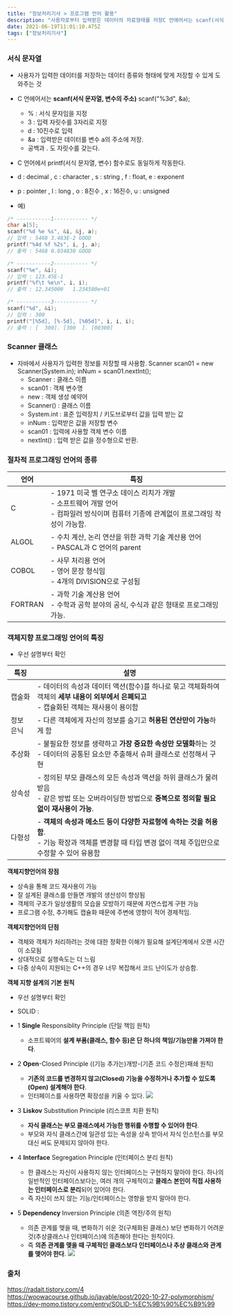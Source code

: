 ```yaml
---
title: "정보처리기사 > 프로그램 언어 활용"
description: "사용자로부터 입력받은 데이터의 자료형태를 저장C 언에어서는 scanf(서식 문자열, 변수의 주소)scanf("%3d", &a);	\- % : 서식 문자임을 지정    \- 3 : 입력 자릿수를 3자리로 지정    \- d : 10진수로 입력    \- &a : 입력받은"
date: 2021-06-19T11:01:10.475Z
tags: ["정보처리기사"]
---
```

### 서식 문자열
- 사용자가 입력한 데이터를 저장하는 데이터 종류와 형태에 맞게 저장할 수 있게 도와주는 것

- C 언에어서는 **scanf(서식 문자열, 변수의 주소)**
scanf("%3d", &a);
	- % : 서식 문자임을 지정
    - 3 : 입력 자릿수를 3자리로 지정
    - d : 10진수로 입력
    - &a : 입력받은 데이터를 변수 a의 주소에 저장. 
    - 공백과 . 도 자릿수를 갖는다.
- C 언어에서 printf(서식 문자열, 변수) 함수로도 동일하게 작동한다. 
- d : decimal , c : character , s : string , f : float, e : exponent
- p : pointer , l : long , o : 8진수 , x : 16진수, u : unsigned
- 예) 
```c
/* -----------1----------- */
char a[5];
scanf("%d %e %s", &i, &j, a);
// 입력 : 5468 3.483E-2 GOOD
printf("%4d %f %2s", i, j, a);
// 출력 : 5468 0.034830 GOOD

/* -----------2----------- */
scanf("%e", &i);
// 입력 : 123.45E-1
printf("%f\t %e\n", i, i);
// 출력 : 12.345000	1.234500e+01

/* -----------3----------- */
scanf("%d", &i);
// 입력 : 300
printf("[%5d], [%-5d], [%05d]", i, i, i);
// 출력 : [  300]. [300  ]. [00300]

```

### Scanner 클래스 
- 자바에서 사용자가 입력한 정보를 저장할 때 사용함. 
Scanner scan01 = new Scanner(System.in);
inNum = scan01.nextInt();
	- Scanner : 클래스 이름
    - scan01 : 객체 변수명
    - new : 객체 생성 예약어
    - Scanner() : 클래스 이름
    - System.int : 표준 입력장치 / 키도브로부터 값을 입력 받는 값
    - inNum : 입력받은 값을 저장할 변수
    - scan01 : 입력에 사용할 객체 변수 이름
    - nextInt() : 입력 받은 값을 정수형으로 반환. 

### 절차적 프로그래밍 언어의 종류
| 언어 | 특징  |
|----|-----|
| C | - 1971 미국 벨 연구소 데이스 리치가 개발 <br> - 소프트웨어 개발 언어 <br> - 컴파일러 방식이며 컴퓨터 기종에 관계없이 프로그래밍 작성이 가능함. |
| ALGOL | - 수치 계산, 논리 연산을 위한 과학 기술 계산용 언어 <br> - PASCAL과 C 언어의 parent |
| COBOL | - 사무 처리용 언어 <br> - 영어 문장 형식임 <br> - 4개의 DIVISION으로 구성됨 |
| FORTRAN | - 과학 기술 계산용 언어 <br> - 수학과 공학 분야의 공식, 수식과 같은 형태로 프로그래밍 가능. |

### 객체지향 프로그래밍 언어의 특징
- 우선 설명부터 확인

| 특징 | 설명  |
|----|-----|
| 캡술화 | - 데이터의 속성과 데이터 액션(함수)를 하나로 묶고 객체화하여 객체의 **세부 내용이 외부에서 은폐되고** <br> - 캡슐화된 객체는 재사용이 용이함 |
| 정보 은닉 | - 다른 객체에게 자신의 정보를 숨기고 **허용된 연산만이 가능**하게 함|
| 추상화 | - 불필요한 정보를 생략하고 **가장 중요한 속성만 모델화**하는 것 <br> - 데이터의 공통된 요소만 추출해서 슈퍼 클래스로 선정해서 구현 |
| 상속성 | - 정의된 부모 클래스의 모든 속성과 액션을 하위 클래스가 물려받음 <br> - 같은 방법 또는 오버라이딩한 방법으로 **중복으로 정의할 필요 없이 재사용이 가능**. |
| 다형성 | -  **객체의 속성과 메소드 등이 다양한 자료형에 속하는 것을 허용함**. <br> - 기능 확장과 객체를 변경할 때 타입 변경 없이 객체 주입만으로 수정할 수 있어 유용함 |

**객체지향언어의 장점**
- 상속을 통해 코드 재사용이 가능
- 잘 설계된 클래스를 만들면 개발의 생산성이 향상됨
- 객체의 구조가 일상생활의 모습을 모방하기 때문에 자연스럽게 구현 가능
- 프로그램 수정, 추가해도 캡슐화 때문에 주변에 영향이 적어 경제적임.

**객체지향언어의 단점**
- 객체와 객체가 처리하려는 것에 대한 정확한 이해가 필요해 설계단계에서 오랜 시간이 소모됨
- 상대적으로 실행속도는 더 느림
- 다중 상속이 지원되는 C++의 경우 너무 복잡해서 코드 난이도가 상승함.

**객체 지향 설계의 기본 원칙**
- 우선 설명부터 확인
- SOLID :

- 1 **Single** Responsiblity Principle (단일 책임 원칙)
	- 소프트웨어의 **설계 부품(클래스, 함수 등)은 단 하나의 책임/기능만을 가져야 한다**.

- 2 **Open**-Closed Principle ((기능 추가는)개방-(기존 코드 수정은)패쇄 원칙)
	- **기존의 코드를 변경하지 않고(Closed) 기능을 수정하거나 추가할 수 있도록(Open) 설계해야 한다**.
    - 인터페이스를 사용하면 확장성을 키울 수 있다.
    ![](/images/9c6b54fd-4cba-43f1-abe8-685d318da0eb-image.png)
    
- 3 **Liskov** Substitution Principle (리스코프 치환 원칙)
	- **자식 클래스는 부모 클래스에서 가능한 행위를 수행할 수 있어야 한다**.
    - 부모와 자식 클래스간에 일관성 있는 속성을 상속 받아서 자식 인스턴스를 부모 대신 써도 문제되지 않아야 한다. 

- 4 **Interface** Segregation Principle (인터페이스 분리 원칙)
	- 한 클래스는 자신이 사용하지 않는 인터페이스는 구현하지 말아야 한다. 하나의 일반적인 인터페이스보다는, 여러 개의 구체적이고 **클래스 본인이 직접 사용하는 인터페이스로 분리**되어 있어야 한다.
    - 즉 자신이 쓰지 않는 기능/인터페이스는 영향을 받지 말아야 한다.

- 5 **Dependency** Inversion Principle (의존 역전/주의 원칙)
	- 의존 관계를 맺을 때, 변화하기 쉬운 것(구체화된 클래스) 보단 변화하기 어려운 것(추상클래스나 인터페이스)에 의존해야 한다는 원칙이다.
    - 즉 **의존 관계를 맺을 때 구체적인 클래스보다 인터페이스나 추상 클래스와 관계를 맺어야 한다**. 
    ![](/images/62bbd726-4b12-44e7-9a0a-61f5d5a38585-image.png)

### 출처
https://radait.tistory.com/4
https://woowacourse.github.io/javable/post/2020-10-27-polymorphism/
https://dev-momo.tistory.com/entry/SOLID-%EC%9B%90%EC%B9%99